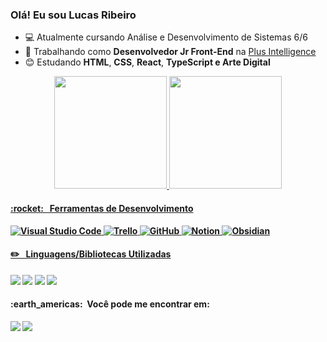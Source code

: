 ### Olá! Eu sou Lucas Ribeiro

- 💻 Atualmente cursando Análise e Desenvolvimento de Sistemas 6/6
- 💼 Trabalhando como **Desenvolvedor Jr Front-End** na <a href="https://www.plusintelligence.com.br">Plus Intelligence</a>
- 😊 Estudando <b>HTML</b>, <b>CSS</b>, <b>React</b>, <b>TypeScript<b/> e <b>Arte Digital</b>


<div align="center">
  <a href="https://github.com/Lucas-RCS">
  <img height="180em" src="https://github-readme-stats.vercel.app/api?username=Lucas-RCS&show_icons=true&theme=radical&include_all_commits=true&count_private=true"/>
  <img height="180em" src="https://github-readme-stats.vercel.app/api/top-langs/?username=Lucas-RCS&layout=compact&langs_count=7&theme=radical"/>
</div>


<h4><b>:rocket: &nbsp; Ferramentas de Desenvolvimento</b></h4>

![Visual Studio Code](https://img.shields.io/badge/-Visual%20Studio%20Code-333333?style=for-the-badge&logo=visual-studio-code&logoColor=007ACC)
![Trello](https://img.shields.io/badge/-TRELLO-1b8ac8?style=for-the-badge&logo=trello&logoColor=F4F2F6)
![GitHub](https://img.shields.io/badge/-GITHUB-363636?style=for-the-badge&logo=GITHUB&logoColor=WHITE)
![Notion](https://img.shields.io/badge/-NOTION-FFF?style=for-the-badge&logo=notion&logoColor=black)
![Obsidian](https://img.shields.io/badge/-OBSIDIAN-6f1bc8?style=for-the-badge&logo=obsidian&logoColor=white)
 
  <h4><b>✏️ &nbsp; Linguagens/Bibliotecas Utilizadas</b></h4>
<div> 
 <a href="" target="_blank"><img src="https://img.shields.io/badge/-HTML5-2E2E2E?style=for-the-badge&logo=html5&logoColor=DB6731" target="_blank"></a>
  <a href="" target="_blank"><img src="https://img.shields.io/badge/-CSS3-0E3245?style=for-the-badge&logo=css3&logoColor=2EA9E5" target="_blank"></a>
  <a href="" target="_blank"><img src="https://img.shields.io/badge/-JavaScript-DCCE1A?style=for-the-badge&logo=javascript&logoColor=262100" target="_blank"></a>
   <a href="#" target="_blank"><img src="https://img.shields.io/badge/-React-3e7de6?style=for-the-badge&logo=React&logoColor=000012" target="_blank"></a> 
</div>

<h4><b>:earth_americas: &nbsp;Você pode me encontrar em:</b></h4>

<div>
   <a href="https://www.linkedin.com/in/lucas-ribeiro-261790242/" target="_blank"><img src="https://img.shields.io/badge/-LinkedIn-%230077B5?style=for-the-badge&logo=linkedin&logoColor=white" target="_blank"></a>
   <a href="https://www.instagram.com/lucasribeiro_26" target="_blank"><img src="https://img.shields.io/badge/-Instagram-%23E4405F?style=for-the-badge&logo=instagram&logoColor=white" target="_blank"></a>
</div>
